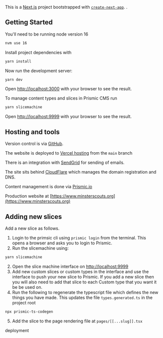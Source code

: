 This is a [Next.js](https://nextjs.org/) project bootstrapped with [`create-next-app`](https://github.com/vercel/next.js/tree/canary/packages/create-next-app).
.

## Getting Started

You'll need to be running node version 16

```bash
nvm use 16
```

Install project dependencies with

```bash
yarn install
```

Now run the development server:

```bash
yarn dev
```

Open [http://localhost:3000](http://localhost:3000) with your browser to see the result.

To manage content types and slices in Prismic CMS run

```bash
yarn slicemachine
```

Open [http://localhost:9999](http://localhost:9999) with your browser to see the result.

## Hosting and tools

Version control is via [GitHub](https://github.com/johnennew/minster-scouts-website).

The website is deployed to [Vercel hosting](https://vercel.com/johnennew/minster-scouts-website) from the `main` branch

There is an integration with [SendGrid](https://app.sendgrid.com/) for sending of emails.

The site sits behind [CloudFlare](https://dash.cloudflare.com) which manages the domain registration and DNS.

Content management is done via [Prismic.io](https://minster-scouts.prismic.io/)

Production website at [https://www.minsterscouts.org](https://www.minsterscouts.org)

## Adding new slices

Add a new slice as follows.

1. Login to the primsic cli using `prismic login` from the terminal. This opens a browser and asks you to login to Prismic.
2. Run the slicemachine using:

```bash
yarn slicemachine
```

2. Open the slice machine interface on [http://localhost:9999](http://localhost:9999)
3. Add new custom slices or custom types in the interface and use the interface to push your new slice to Prismic. If you add a new slice then you will also need to add that slice to each Custom type that you want it be be used on.
4. Run the following to regenerate the typescript file which defines the new things you have made. This updates the file `types.generated.ts` in the project root
```bash
npx prismic-ts-codegen
```
5. Add the slice to the page rendering file at `pages/[[...slug]].tsx`

deployment

